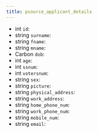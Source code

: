 ```yaml
---
title: psource_applicant_details  
---
```


- <span class="type">int</span>  <span class="v-identifier">`id`</span>:
- <span class="type">string</span>  <span class="v-identifier">`surname`</span>:
- <span class="type">string</span>  <span class="v-identifier">`fname`</span>:
- <span class="type">string</span>  <span class="v-identifier">`mname`</span>:
- <span class="type">Carbon</span>  <span class="v-identifier">`dob`</span>:
- <span class="type">int</span>  <span class="v-identifier">`age`</span>:
- <span class="type">int</span>  <span class="v-identifier">`ssnum`</span>:
- <span class="type">int</span>  <span class="v-identifier">`votersnum`</span>:
- <span class="type">string</span>  <span class="v-identifier">`sex`</span>:
- <span class="type">string</span>  <span class="v-identifier">`picture`</span>:
- <span class="type">string</span>  <span class="v-identifier">`physical_address`</span>:
- <span class="type">string</span>  <span class="v-identifier">`work_address`</span>:
- <span class="type">string</span>  <span class="v-identifier">`home_phone_num`</span>:
- <span class="type">string</span>  <span class="v-identifier">`work_phone_num`</span>:
- <span class="type">string</span>  <span class="v-identifier">`mobile_num`</span>:
- <span class="type">string</span>  <span class="v-identifier">`email`</span>:
